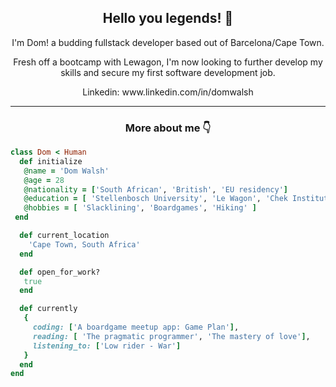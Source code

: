 <h2 align="center">Hello you legends! 👋 </h2>

<p align="center">
  I'm Dom! a budding fullstack developer based out of Barcelona/Cape Town.
</p>

<p align="center">Fresh off a bootcamp with Lewagon, I'm now looking to further develop my skills and secure my first software development job.
</p>

<p align="center">
  Linkedin: www.linkedin.com/in/domwalsh
</p>
<hr>

<h3 align="center">More about me 👇</h3>

 ```ruby
 class Dom < Human
   def initialize
    @name = 'Dom Walsh'
    @age = 28
    @nationality = ['South African', 'British', 'EU residency']
    @education = [ 'Stellenbosch University', 'Le Wagon', 'Chek Institute' ]
    @hobbies = [ 'Slacklining', 'Boardgames', 'Hiking' ]
  end

   def current_location
     'Cape Town, South Africa'
   end

   def open_for_work?
    true
   end

   def currently
    {
      coding: ['A boardgame meetup app: Game Plan'],
      reading: [ 'The pragmatic programmer', 'The mastery of love'],
      listening_to: ['Low rider - War']
    }
   end
 end
 ```

<br>
